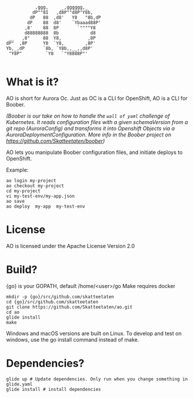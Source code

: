 ```
           ,ggg,     _,gggggg,_         
          dP""8I   ,d8P""d8P"Y8b,     
         dP   88  ,d8'   Y8   "8b,dP 
        dP    88  d8'    `Ybaaad88P'
       ,8'    88  8P       `""""Y8  
       d88888888  8b            d8  
 __   ,8"     88  Y8,          ,8P    
dP"  ,8P      Y8  `Y8,        ,8P'      
Yb,_,dP       `8b, `Y8b,,__,,d8P'   
 "Y8P"         `Y8   `"Y8888P"'      
 
 ```
 
 # What is it?
 AO is short for Aurora Oc.  Just as OC is a CLI for OpenShift, AO is a CLI for Boober.  
 
 _(Boober is our take on how to handle the `wall of yaml` challenge of Kubernetes. It reads configuration files with a given
 schemaVersion from a git repo (AuroraConfig) and transforms it into Openshift Objects via a AuroraDeploymentConfiguration. 
 More info in the Boober project on https://github.com/Skatteetaten/boober)_
 
 AO lets you manipulate Boober configuration files, and initiate deploys to OpenShift.
 
 Example:
 
 ```
 ao login my-project
 ao checkout my-project
 cd my-project
 vi my-test-env/my-app.json
 ao save
 ao deploy  my-app  my-test-env
 ```
 
 # License
 AO is licensed under the Apache License Version 2.0
 
 # Build?
 {go} is your GOPATH, default /home/\<user>/go
 Make requires docker

 
 ```
mkdir -p {go}/src/github.com/skatteetaten
cd {go}/src/github.com/skatteetaten
git clone https://github.com/Skatteetaten/ao.git
cd ao
glide install
make
 
 ```

Windows and macOS versions are built on Linux.  To develop and test
on windows, use the go install command instead of make. 
 
 # Dependencies?
 
 ```
 glide up # Update dependencies. Only run when you change something in glide.yaml
 glide install # install dependencies
 ```